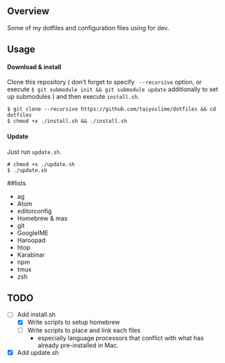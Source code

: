 ## Overview

Some of my dotfiles and configuration files using for dev.

## Usage

#### Download & install
Clone this repository ( don't forget to specify ` --recursive` option, or execute `$ git submodule init && git submodule update` additionally to set up submodules ) and then execute `install.sh`.
```
$ git clone --recursive https://github.com/taiyoslime/dotfiles && cd dotfiles
$ chmod +x ./install.sh && ./install.sh
```
#### Update
Just run `update.sh`.
```
# chmod +x ./update.sh
$ ./update.sh
```

##lists
- ag
- Atom
- editorconfig
- Homebrew & mas
- git
- GoogleIME
- Haroopad
- htop
- Karabinar
- npm
- tmux
- zsh

## TODO
- [ ] Add install.sh
  - [x] Write scripts to setup homebrew
  - [ ] Write scripts to place and link each files
    - especially language processors that conflict with what has already pre-installed in Mac.
- [x] Add update.sh
